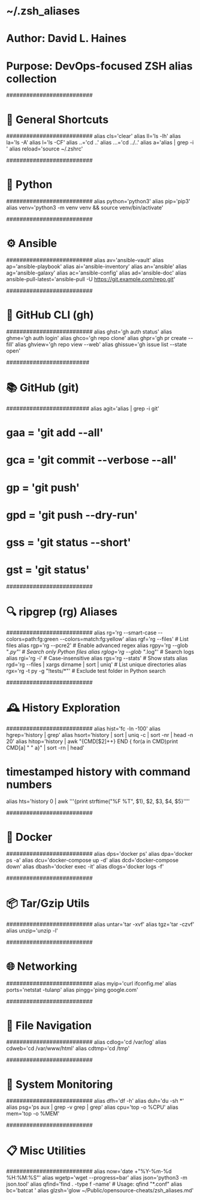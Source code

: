 # ~/.zsh_aliases
# Author: David L. Haines 
# Purpose: DevOps-focused ZSH alias collection

##########################
# 🧼 General Shortcuts
##########################
alias cls='clear'
alias ll='ls -lh'
alias la='ls -A'
alias l='ls -CF'
alias ..='cd ..'
alias ...='cd ../..'
alias a='alias | grep -i '
alias reload='source ~/.zshrc'

##########################
# 🐍 Python
##########################
alias python='python3'
alias pip='pip3'
alias venv='python3 -m venv venv && source venv/bin/activate'

##########################
# ⚙️ Ansible
##########################
alias av='ansible-vault'
alias ap='ansible-playbook'
alias ai='ansible-inventory'
alias an='ansible'
alias ag='ansible-galaxy'
alias ac='ansible-config'
alias ad='ansible-doc'
alias ansible-pull-latest='ansible-pull -U https://git.example.com/repo.git'

##########################
# 🧰 GitHub CLI (gh)
##########################
alias ghst='gh auth status'
alias ghme='gh auth login'
alias ghco='gh repo clone'
alias ghpr='gh pr create --fill'
alias ghview='gh repo view --web'
alias ghissue='gh issue list --state open'

#########################
# 📚 GitHub (git)
#########################
alias agit='alias | grep -i git'
# gaa = 'git add --all'
# gca = 'git commit --verbose --all'
# gp = 'git push'
# gpd = 'git push --dry-run'
# gss = 'git status --short'
# gst = 'git status'

##########################
# 🔍 ripgrep (rg) Aliases
##########################
alias rg='rg --smart-case --colors=path:fg:green --colors=match:fg:yellow'
alias rgf='rg --files'                            # List files
alias rgp='rg --pcre2'                            # Enable advanced regex
alias rgpy='rg --glob "*.py"'                     # Search only Python files
alias rglog='rg --glob "*.log"'                   # Search logs
alias rgi='rg -i'                                 # Case-insensitive
alias rgs='rg --stats'                            # Show stats
alias rgd='rg --files | xargs dirname | sort | uniq'  # List unique directories
alias rgx='rg -t py -g "!tests/*"'                # Exclude test folder in Python search

##########################
# 🕰️ History Exploration
##########################
alias hist='fc -ln -100'
alias hgrep='history | grep'
alias hsort='history | sort | uniq -c | sort -nr | head -n 20'
alias hitop='history | awk "{CMD[\$2]++} END { for(a in CMD)print CMD[a] \" \" a}" | sort -rn | head'

# timestamped history with command numbers
alias hts='history 0 | awk '\''{print strftime("%F %T", $1), $2, $3, $4, $5}'\'''

##########################
# 🐳 Docker
##########################
alias dps='docker ps'
alias dpa='docker ps -a'
alias dcu='docker-compose up -d'
alias dcd='docker-compose down'
alias dbash='docker exec -it'
alias dlogs='docker logs -f'

##########################
# 📦 Tar/Gzip Utils
##########################
alias untar='tar -xvf'
alias tgz='tar -czvf'
alias unzip='unzip -l'

##########################
# 🌐 Networking
##########################
alias myip='curl ifconfig.me'
alias ports='netstat -tulanp'
alias pingg='ping google.com'

##########################
# 📁 File Navigation
##########################
alias cdlog='cd /var/log'
alias cdweb='cd /var/www/html'
alias cdtmp='cd /tmp'

##########################
# 🔧 System Monitoring
##########################
alias dfh='df -h'
alias duh='du -sh *'
alias psg='ps aux | grep -v grep | grep'
alias cpu='top -o %CPU'
alias mem='top -o %MEM'

##########################
# 📋 Misc Utilities
##########################
alias now='date +"%Y-%m-%d %H:%M:%S"'
alias wgetp='wget --progress=bar'
alias json='python3 -m json.tool'
alias qfind='find . -type f -name'  # Usage: qfind "*.conf"
alias bc='batcat '
alias glzsh='glow ~/Public/opensource-cheats/zsh_aliases.md'


